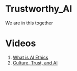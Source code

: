 # Trustworthy_AI

We are in this together

# Videos

1. [ What is AI Ethics](https://youtu.be/aGwYtUzMQUk)
2. [ Culture, Trust, and AI](https://youtu.be/DK7w9-DGRO0)
